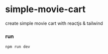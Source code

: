 # simple-movie-cart

create simple movie cart with reactjs & tailwind

### run

```
npm run dev
```
